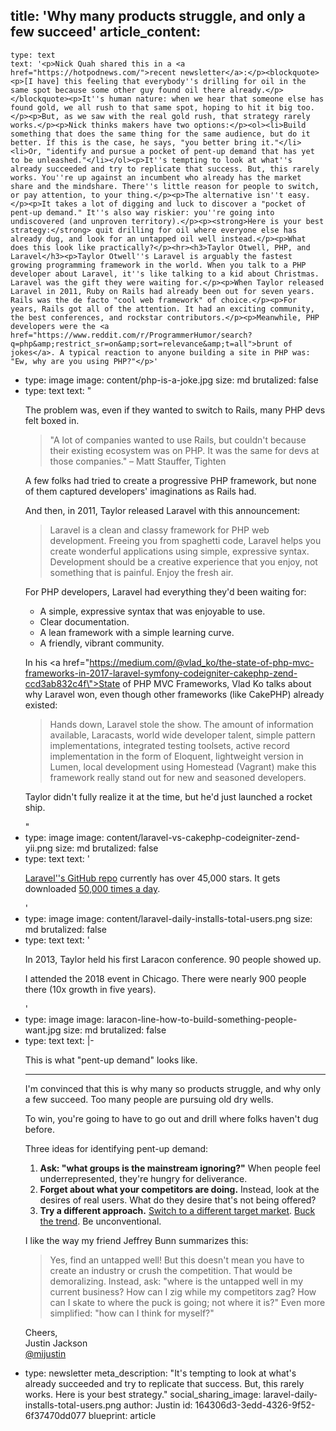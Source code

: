 title: 'Why many products struggle, and only a few succeed'
article_content:
  -
    type: text
    text: '<p>Nick Quah shared this in a <a href="https://hotpodnews.com/">recent newsletter</a>:</p><blockquote><p>[I have] this feeling that everybody''s drilling for oil in the same spot because some other guy found oil there already.</p></blockquote><p>It''s human nature: when we hear that someone else has found gold, we all rush to that same spot, hoping to hit it big too.</p><p>But, as we saw with the real gold rush, that strategy rarely works.</p><p>Nick thinks makers have two options:</p><ol><li>Build something that does the same thing for the same audience, but do it better. If this is the case, he says, "you better bring it."</li><li>Or, "identify and pursue a pocket of pent-up demand that has yet to be unleashed."</li></ol><p>It''s tempting to look at what''s already succeeded and try to replicate that success. But, this rarely works. You''re up against an incumbent who already has the market share and the mindshare. There''s little reason for people to switch, or pay attention, to your thing.</p><p>The alternative isn''t easy.</p><p>It takes a lot of digging and luck to discover a "pocket of pent-up demand." It''s also way riskier: you''re going into undiscovered (and unproven territory).</p><p><strong>Here is your best strategy:</strong> quit drilling for oil where everyone else has already dug, and look for an untapped oil well instead.</p><p>What does this look like practically?</p><hr><h3>Taylor Otwell, PHP, and Laravel</h3><p>Taylor Otwell''s Laravel is arguably the fastest growing programming framework in the world. When you talk to a PHP developer about Laravel, it''s like talking to a kid about Christmas. Laravel was the gift they were waiting for.</p><p>When Taylor released Laravel in 2011, Ruby on Rails had already been out for seven years. Rails was the de facto "cool web framework" of choice.</p><p>For years, Rails got all of the attention. It had an exciting community, the best conferences, and rockstar contributors.</p><p>Meanwhile, PHP developers were the <a href="https://www.reddit.com/r/ProgrammerHumor/search?q=php&amp;restrict_sr=on&amp;sort=relevance&amp;t=all">brunt of jokes</a>. A typical reaction to anyone building a site in PHP was: "Ew, why are you using PHP?"</p>'
  -
    type: image
    image: content/php-is-a-joke.jpg
    size: md
    brutalized: false
  -
    type: text
    text: "<p>The problem was, even if they wanted to switch to Rails, many PHP devs felt boxed in.</p><blockquote><p>\"A lot of companies wanted to use Rails, but couldn't because their existing ecosystem was on PHP. It was the same for devs at those companies.\" – Matt Stauffer, Tighten</p></blockquote><p>A few folks had tried to create a progressive PHP framework, but none of them captured developers' imaginations as Rails had.</p><p>And then, in 2011, Taylor released Laravel with this announcement:</p><blockquote><p>Laravel is a clean and classy framework for PHP web development. Freeing you from spaghetti code, Laravel helps you create wonderful applications using simple, expressive syntax. Development should be a creative experience that you enjoy, not something that is painful. Enjoy the fresh air.</p></blockquote><p>For PHP developers, Laravel had everything they'd been waiting for:</p><ul><li>A simple, expressive syntax that was enjoyable to use.</li><li>Clear documentation.</li><li>A lean framework with a simple learning curve.</li><li>A friendly, vibrant community.</li></ul><p>In his <a href=\"https://medium.com/@vlad_ko/the-state-of-php-mvc-frameworks-in-2017-laravel-symfony-codeigniter-cakephp-zend-ccd3ab832c4f\">State of PHP MVC Frameworks</a>, Vlad Ko talks about why Laravel won, even though other frameworks (like CakePHP) already existed:</p><blockquote><p>Hands down, Laravel stole the show. The amount of information available, Laracasts, world wide developer talent, simple pattern implementations, integrated testing toolsets, active record implementation in the form of Eloquent, lightweight version in Lumen, local development using Homestead (Vagrant) make this framework really stand out for new and seasoned developers.</p></blockquote><p>Taylor didn't fully realize it at the time, but he'd just launched a rocket ship.</p>"
  -
    type: image
    image: content/laravel-vs-cakephp-codeigniter-zend-yii.png
    size: md
    brutalized: false
  -
    type: text
    text: '<p><a href="https://github.com/laravel/laravel">Laravel''s GitHub repo</a> currently has over 45,000 stars. It gets downloaded <a href="https://packagist.org/packages/laravel/framework/stats">50,000 times a day</a>.</p>'
  -
    type: image
    image: content/laravel-daily-installs-total-users.png
    size: md
    brutalized: false
  -
    type: text
    text: '<p>In 2013, Taylor held his first Laracon conference. 90 people showed up.</p><p>I attended the 2018 event in Chicago. There were nearly 900 people there (10x growth in five years).</p>'
  -
    type: image
    image: laracon-line-how-to-build-something-people-want.jpg
    size: md
    brutalized: false
  -
    type: text
    text: |-
      <p>This is what "pent-up demand" looks like.</p><hr><p>I'm convinced that this is why many so products struggle, and why only a few succeed. Too many people are pursuing old dry wells.</p><p>To win, you're going to have to go out and drill where folks haven't dug before.</p><p>Three ideas for identifying pent-up demand:</p><ol><li><strong>Ask: "what groups is the mainstream ignoring?"</strong> When people feel underrepresented, they're hungry for deliverance.</li><li><strong>Forget about what your competitors are doing.</strong> Instead, look at the desires of real users. What do they desire that's not being offered?</li><li><strong>Try a different approach.</strong> <a href="https://devmarketing.xyz/saas-target-market/">Switch to a different target market</a>. <a href="https://thepointsguy.com/2017/09/experience-only-on-virgin-america/">Buck the trend</a>. Be unconventional.</li></ol><p>I like the way my friend Jeffrey Bunn summarizes this:</p><blockquote><p>Yes, find an untapped well! But this doesn't mean you have to create an industry or crush the competition. That would be demoralizing. Instead, ask: "where is the untapped well in my current business? How can I zig while my competitors zag? How can I skate to where the puck is going; not where it is?" Even more simplified: "how can I think for myself?"</p></blockquote><p>Cheers,<br>
      Justin Jackson<br>
      <a href="https://twitter.com/mijustin">@mijustin</a></p>
  -
    type: newsletter
meta_description: "It's tempting to look at what's already succeeded and try to replicate that success. But, this rarely works. Here is your best strategy."
social_sharing_image: laravel-daily-installs-total-users.png
author: Justin
id: 164306d3-3edd-4326-9f52-6f37470dd077
blueprint: article
